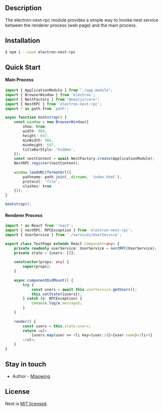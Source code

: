 ## Description

The electron-nest-rpc module provides a simple way to invoke nest service between the renderer process (web page) and the main process.

## Installation

```bash
$ npm i --save electron-nest-rpc
```

## Quick Start

#### Main Process

```typescript
import { ApplicationModule } from "./app.module";
import { BrowserWindow } from 'electron';
import { NestFactory } from "@nestjs/core";
import { NestRPC } from 'electron-nest-rpc';
import * as path from 'path';

async function bootstrap() {
    const window = new BrowserWindow({
        show: true,
        width: 966,
        height: 647,
        minWidth: 966,
        minHeight: 647,
        titleBarStyle: 'hidden',
    });
    const nestContext = await NestFactory.create(ApplicationModule);
    NestRPC.register(nestContext);
    
    window.loadURL(formatUrl({
        pathname: path.join(__dirname, 'index.html'),
        protocol: 'file',
        slashes: true
    }));
}

bootstrap();
```

#### Renderer Process

```typescript jsx
import * as React from 'react';
import { nestRPC, RPCException } from 'electron-nest-rpc';
import { UserService } from './services/UserService';

export class TestPage extends React.Component<any> {
    private readonly userService: UserService = nestRPC(UserService);
    private state = {users: []};
    
    constructor(props: any) {
        super(props);
    }
    
    async componentDidMount() {
        try {
            const users = await this.userService.getUsers();
            this.setState({users});
        } catch (e: RPCException) {
            console.log(e.message);
        }
    }
    
    render() {
        const users = this.state.users;
        return <ul>
            {users.map(user => <li key={user.id}>{user.name}</li>)}
        </ul>;
    }
}
```

## Stay in touch

- Author - [Miaowing](https://github.com/miaowing)

## License

  Nest is [MIT licensed](LICENSE).
